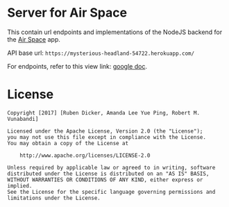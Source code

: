 # Server for Air Space

This contain url endpoints and implementations of the NodeJS backend for the [Air Space](https://github.com/robertvunabandi/_rawr_) app. 

API base url: `https://mysterious-headland-54722.herokuapp.com/`

For endpoints, refer to this view link:
[google doc](https://docs.google.com/document/d/1gxDEUpM6vEav1mEJS6665yV_-hMBGo2Uhwg0Q9yZuFc/edit?usp=sharing).


# License

    Copyright [2017] [Ruben Dicker, Amanda Lee Yue Ping, Robert M. Vunabandi]

    Licensed under the Apache License, Version 2.0 (the "License");
    you may not use this file except in compliance with the License.
    You may obtain a copy of the License at

        http://www.apache.org/licenses/LICENSE-2.0

    Unless required by applicable law or agreed to in writing, software
    distributed under the License is distributed on an "AS IS" BASIS,
    WITHOUT WARRANTIES OR CONDITIONS OF ANY KIND, either express or implied.
    See the License for the specific language governing permissions and
    limitations under the License.

